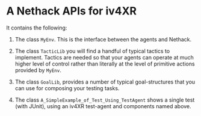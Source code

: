 # A Nethack APIs for iv4XR

It contains the following:

   1. The class  `MyEnv`. This is the interface between the agents and Nethack.

   2. The class `TacticLib` you will find a handful of typical tactics to
   implement. Tactics are needed so that your agents can operate at much higher level of control rather than literally at the level of primitive actions provided by `MyEnv`.

   3. The class `GoalLib`, provides a number of typical goal-structures that you can use for composing your testing tasks.

   4. The class `A_SimpleExample_of_Test_Using_TestAgent` shows a single test (with JUnit), using an iv4XR test-agent and components named above.

